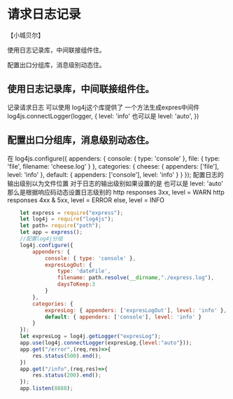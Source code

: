 # 请求日志记录
【小城贝尔】

使用日志记录库，中间联接组件住。

配置出口分组库，消息级别动态住。

## 使用日志记录库，中间联接组件住。
   记录请求日志 可以使用 log4j这个库提供了
   一个方法生成expres中间件
   log4js.connectLogger(logger, { level: 'info' 也可以是 level: 'auto', })
## 配置出口分组库，消息级别动态住。
   在
   log4js.configure({
        appenders: {
            console: { type: 'console' },
            file: { type: 'file', filename: 'cheese.log' }
        },
        categories: {
            cheese: { appenders: ['file'], level: 'info' },
            default: { appenders: ['console'], level: 'info' }
        }
    });
    配置日志的输出级别以为文件位置
    对于日志的输出级别如果设置的是 
    也可以是 level: 'auto'
    那么是根据响应码动态设置日志级别的
    http responses 3xx, level = WARN
    http responses 4xx & 5xx, level = ERROR
    else, level = INFO
```js
    let express = require("express");
    let log4j = require("log4js");
    let path= require("path");
    let app = express();
    //配置log4j分组
    log4j.configure({
        appenders: {
            console: { type: 'console' },
            expresLogOut: { 
                type: 'dateFile', 
                filename: path.resolve(__dirname,"./express.log"),
                daysToKeep:3
            }
        },
        categories: {
            expresLog: { appenders: ['expresLogOut'], level: 'info' },
            default: { appenders: ['console'], level: 'info' }
        }
    });
    let expresLog = log4j.getLogger("expresLog");
    app.use(log4j.connectLogger(expresLog,{level:"auto"}));
    app.get("/error",(req,res)=>{
        res.status(500).end();
    })
    app.get("/info",(req,res)=>{
        res.status(200).end();
    });
    app.listen(8888);
```
    



